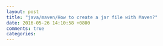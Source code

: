 ```yaml
---
layout: post
title: "java/maven/How to create a jar file with Maven?"
date: 2016-05-26 14:10:58 +0800
comments: true
categories: 
---
```

